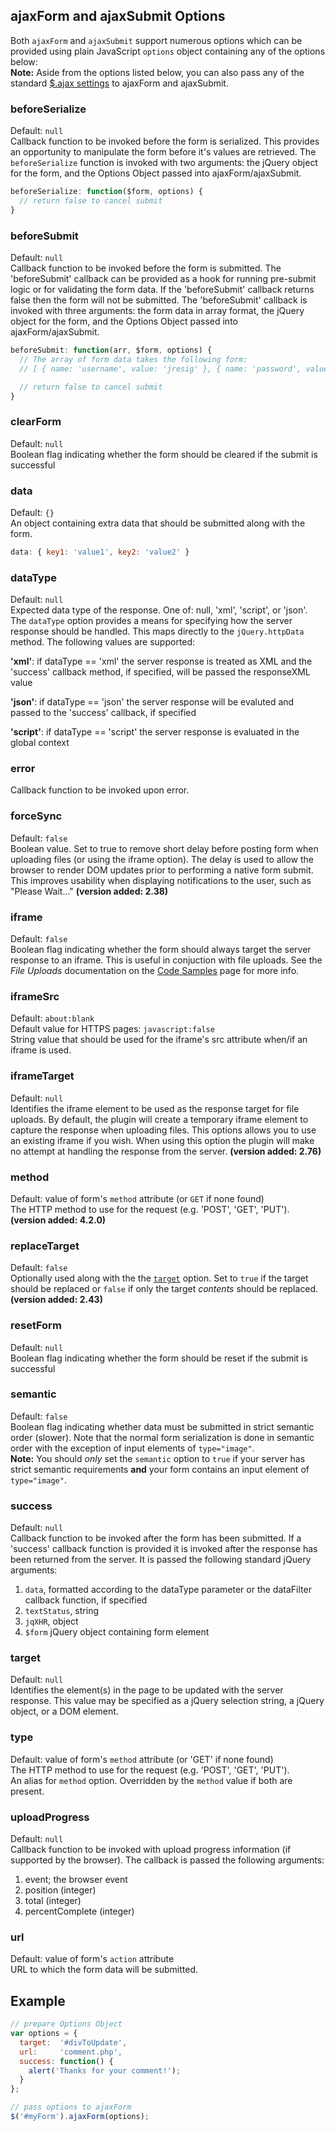 ---
---

## ajaxForm and ajaxSubmit Options
Both `ajaxForm` and `ajaxSubmit` support numerous options which can be provided using plain JavaScript `options` object containing any of the options below:  
**Note:** Aside from the options listed below, you can also pass any of the standard [$.ajax settings](https://api.jquery.com/jQuery.ajax/#jQuery-ajax-settings) to ajaxForm and ajaxSubmit.


### beforeSerialize
Default: `null`  
Callback function to be invoked before the form is serialized. This provides an opportunity to manipulate the form before it's values are retrieved. The `beforeSerialize` function is invoked with two arguments: the jQuery object for the form, and the Options Object passed into ajaxForm/ajaxSubmit.

```javascript
beforeSerialize: function($form, options) {
  // return false to cancel submit
}
```


### beforeSubmit
Default: `null`  
Callback function to be invoked before the form is submitted. The 'beforeSubmit' callback can be provided as a hook for running pre-submit logic or for validating the form data. If the 'beforeSubmit' callback returns false then the form will not be submitted. The 'beforeSubmit' callback is invoked with three arguments: the form data in array format, the jQuery object for the form, and the Options Object passed into ajaxForm/ajaxSubmit.

```javascript
beforeSubmit: function(arr, $form, options) {
  // The array of form data takes the following form:
  // [ { name: 'username', value: 'jresig' }, { name: 'password', value: 'secret' } ]

  // return false to cancel submit
}
```


### clearForm
Default: `null`  
Boolean flag indicating whether the form should be cleared if the submit is successful


### data
Default: `{}`  
An object containing extra data that should be submitted along with the form.  

```javascript
data: { key1: 'value1', key2: 'value2' }
```


### dataType
Default: `null`  
Expected data type of the response. One of: null, 'xml', 'script', or 'json'. The `dataType` option provides a means for specifying how the server response should be handled. This maps directly to the `jQuery.httpData` method. The following values are supported:

**'xml'**: if dataType == 'xml' the server response is treated as XML and the 'success' callback method, if specified, will be passed the responseXML value

**'json'**: if dataType == 'json' the server response will be evaluted and passed to the 'success' callback, if specified

**'script'**: if dataType == 'script' the server response is evaluated in the global context


### error
Callback function to be invoked upon error.


### forceSync
Default: `false`  
Boolean value. Set to true to remove short delay before posting form when uploading files (or using the iframe option). The delay is used to allow the browser to render DOM updates prior to performing a native form submit. This improves usability when displaying notifications to the user, such as "Please Wait…" **(version added: 2.38)**


### iframe
Default: `false`  
Boolean flag indicating whether the form should always target the server response to an iframe. This is useful in conjuction with file uploads. See the _File Uploads_ documentation on the [Code Samples](#code-samples) page for more info.


### iframeSrc
Default: `about:blank`  
Default value for HTTPS pages: `javascript:false`  
String value that should be used for the iframe's src attribute when/if an iframe is used.


### iframeTarget
Default: `null`  
Identifies the iframe element to be used as the response target for file uploads. By default, the plugin will create a temporary iframe element to capture the response when uploading files. This options allows you to use an existing iframe if you wish. When using this option the plugin will make no attempt at handling the response from the server. **(version added: 2.76)**


### method
Default: value of form's `method` attribute (or `GET` if none found)  
The HTTP method to use for the request (e.g. 'POST', 'GET', 'PUT'). **(version added: 4.2.0)**


### replaceTarget
Default: `false`  
Optionally used along with the the [`target`](#target) option. Set to `true` if the target should be replaced or `false` if only the target _contents_ should be replaced. **(version added: 2.43)**

### resetForm
Default: `null`  
Boolean flag indicating whether the form should be reset if the submit is successful


### semantic
Default: `false`  
Boolean flag indicating whether data must be submitted in strict semantic order (slower). Note that the normal form serialization is done in semantic order with the exception of input elements of `type="image"`.  
**Note:** You should _only_ set the `semantic` option to `true` if your server has strict semantic requirements **and** your form contains an input element of `type="image"`.


### success
Default: `null`  
Callback function to be invoked after the form has been submitted. If a 'success' callback function is provided it is invoked after the response has been returned from the server. It is passed the following standard jQuery arguments:

1. `data`, formatted according to the dataType parameter or the dataFilter callback function, if specified
2. `textStatus`, string
3. `jqXHR`, object
4. `$form` jQuery object containing form element


### target
Default: `null`  
Identifies the element(s) in the page to be updated with the server response. This value may be specified as a jQuery selection string, a jQuery object, or a DOM element.


### type
Default: value of form's `method` attribute (or 'GET' if none found)  
The HTTP method to use for the request (e.g. 'POST', 'GET', 'PUT').  
An alias for `method` option. Overridden by the `method` value if both are present.


### uploadProgress
Default: `null`  
Callback function to be invoked with upload progress information (if supported by the browser). The callback is passed the following arguments:

1. event; the browser event
2. position (integer)
3. total (integer)
4. percentComplete (integer)


### url
Default: value of form's `action` attribute  
URL to which the form data will be submitted.


## Example
```javascript
// prepare Options Object
var options = {
  target:  '#divToUpdate',
  url:     'comment.php',
  success: function() {
    alert('Thanks for your comment!');
  }
};

// pass options to ajaxForm
$('#myForm').ajaxForm(options);
```
